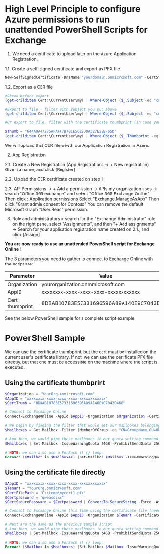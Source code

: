 # High Level Principle to configure Azure permissions to run unattended PowerShell Scripts for Exchange

1. We need a certificate to upload later on the Azure Application Registration.

1.1. Create a self-signed certificate and export as PFX file

```powershell
New-SelfSignedCertificate -DnsName "yourdomain.onmicrosoft.com" -CertStoreLocation "cert:\CurrentUser\My" -NotAfter (Get-Date).AddYears(1) -KeySpec KeyExchange | Export-PfxCertificate -FilePath c:\temp\mycert1.pfx -Password (Read-Host -AsSecureString -Prompt "Enter a Password for PFX File")
```

1.2. Export as a CER file

```powershell
#Check before export
(get-childitem Cert:\CurrentUser\my) | Where-Object {$_.Subject -eq "cn=yourdomain.onmicrosoft.com"}

#Export to file - filter with subject you put above
(get-childitem Cert:\CurrentUser\my) | Where-Object {$_.Subject -eq "cn=yourdomain.onmicrosoft.com"} | Export-Certificate -FilePath c:\temp\mycert.cer

#Or export to file, filter with the certificate thumbprint (in case you have many certs with the same subject):

$Thumb = "644A9A47275AFAFC7B701E5629D0A327E2EBF65D"
(get-childitem Cert:\CurrentUser\my) | Where-Object {$_.Thumbprint -eq $Thumb} | Export-Certificate -FilePath c:\temp\mycert.cer
```

We will upload that CER file wiwth our Application Registration in Azure.

2. App Registration

2.1. Create a New Registration (App Registrations -> + New registration)
Give it a name, and click [Register]

2.2. Upload the CER certificate created on step 1

2.3. API Permissions -> + Add a permission -> APIs my organization uses -> search "Office 365 exchange" and select "Office 365 Exchange Online"
Then click : Application permissions
Select "Exchange.ManageAsApp"
Then click "Grant admin consent for Contoso"
You can remove the default Microsoft Graph "User.Read" permission.

3. Role and administrators > search for the "Exchange Administrator" role
on the right pane, select "Assignments", and then "+ Add assignments" -> Search for your application registration name created on 2.1., and click [Assign]

**You are now ready to use an unattended PowerShell script for Exchange Online !**

The 3 parameters you need to gather to connect to Exchange Online with the script are:

|Parameter|Value|
|---|---|
|Organization|yourorganization.onmmicrosoft.com|
|AppID|xxxxxxxx-xxxx-xxxx-xxxx-xxxxxxxxxxxx|
|Cert thumbprint|8DBAB10783E57331696596A89A140E9C7043D468|

See the below PowerShell sample for a complete script example

# PowerShell Sample

We can use the certificate thumbprint, but the cert must be installed on the current user's certificate library.
If not, we can use the certificate PFX file directly, but that one must be accessible on the machine where the script is executed.

## Using the certificate thumbprint

```powershell
$Organization = "YourOrg.onmicrosoft.com"
$AppID = "xxxxxxxx-xxxx-xxxx-xxxx-xxxxxxxxxxxx"
$CertThumb = "8DBAB10783E57331696596A89A140E9C7043D468"

# Connect to Exchange Online
Connect-ExchangeOnline -AppId $AppID -Organization $Organization -CertificateThumbprint $CertThumb

# We begin by finding the filter that would get our mailboxes belonging to a given group in a list, here's how we do:
$Mailboxes = Get-Mailbox -Filter {MemberOfGroup -eq "CN=GroupName,OU=OUName,DC=DomainName,DC=com"}
 
# And then, we would pipe these mailboxes in our quota setting command:
$Mailboxes | Set-Mailbox -IssueWarningQuota 24GB -ProhibitSendQuota 25GB -ProhibitSendReceiveQuota 26GB 
 
# NOTE: we can also use a ForEach () {} loop:
Foreach ($Mailbox in $Mailboxes) {Set-Mailbox $Mailbox -IssueWarningQuota 24GB -ProhibitSendQuota 25GB -ProhibitSendReceiveQuota 26GB}
```

## Using the certificate file directly

```powershell
$AppID = "xxxxxxxx-xxxx-xxxx-xxxx-xxxxxxxxxxxx"
$Tenant = "YourOrg.onmicrosoft.com"
$CertFilePath = "C:\temp\mycert1.pfx"
$Certpassword = "qweasdzxc"
$CertSecurePassword = $Certpassword | ConvertTo-SecureString -Force -AsPlainText

# Connect to Exchange Online this time using the certificate file (need password if you put one on the cert PFX)
Connect-ExchangeOnline -AppId $AppID -Organization $Tenant -CertificateFilePath $CertFilePath -CertificatePassword $CertSecurePassword

# Next are the same as the previous sample script
# And then, we would pipe these mailboxes in our quota setting command:
$Mailboxes | Set-Mailbox -IssueWarningQuota 24GB -ProhibitSendQuota 25GB -ProhibitSendReceiveQuota 26GB 
 
# NOTE: we can also use a ForEach () {} loop:
Foreach ($Mailbox in $Mailboxes) {Set-Mailbox $Mailbox -IssueWarningQuota 24GB -ProhibitSendQuota 25GB -ProhibitSendReceiveQuota 26GB}
